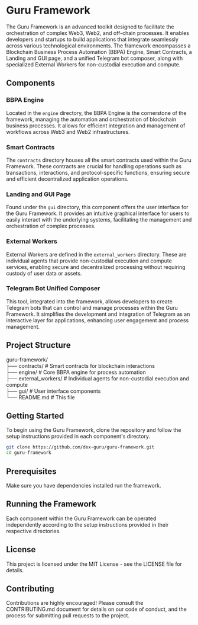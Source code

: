 # Guru Framework

The Guru Framework is an advanced toolkit designed to facilitate the orchestration of complex Web3, Web2, and off-chain
processes. It enables developers and startups to build applications that integrate seamlessly across various
technological environments. The framework encompasses a Blockchain Business Process Automation (BBPA) Engine, Smart
Contracts, a Landing and GUI page, and a unified Telegram bot composer, along with specialized External Workers for
non-custodial execution and compute.

## Components

### BBPA Engine

Located in the `engine` directory, the BBPA Engine is the cornerstone of the framework, managing the automation and
orchestration of blockchain business processes. It allows for efficient integration and management of workflows across
Web3 and Web2 infrastructures.

### Smart Contracts

The `contracts` directory houses all the smart contracts used within the Guru Framework. These contracts are crucial for
handling operations such as transactions, interactions, and protocol-specific functions, ensuring secure and efficient
decentralized application operations.

### Landing and GUI Page

Found under the `gui` directory, this component offers the user interface for the Guru Framework. It provides an
intuitive graphical interface for users to easily interact with the underlying systems, facilitating the management and
orchestration of complex processes.

### External Workers

External Workers are defined in the `external_workers` directory. These are individual agents that provide non-custodial
execution and compute services, enabling secure and decentralized processing without requiring custody of user data or
assets.

### Telegram Bot Unified Composer

This tool, integrated into the framework, allows developers to create Telegram bots that can control and manage
processes within the Guru Framework. It simplifies the development and integration of Telegram as an interactive layer
for applications, enhancing user engagement and process management.

## Project Structure

guru-framework/    
├── contracts/           # Smart contracts for blockchain interactions    
├── engine/              # Core BBPA engine for process automation    
├── external_workers/    # Individual agents for non-custodial execution and compute    
├── gui/                 # User interface components    
└── README.md            # This file    



## Getting Started

To begin using the Guru Framework, clone the repository and follow the setup instructions provided in each component's directory.

```bash
git clone https://github.com/dex-guru/guru-framework.git
cd guru-framework
```
## Prerequisites
Make sure you have dependencies installed  run the framework.

## Running the Framework
Each component within the Guru Framework can be operated independently according to the setup instructions provided in their respective directories.

## License
This project is licensed under the MIT License - see the LICENSE file for details.

## Contributing
Contributions are highly encouraged! Please consult the CONTRIBUTING.md document for details on our code of conduct, and the process for submitting pull requests to the project.

